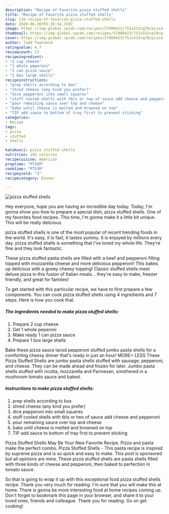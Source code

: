 ```yaml
---
description: "Recipe of Favorite pizza stuffed shells"
title: "Recipe of Favorite pizza stuffed shells"
slug: 116-recipe-of-favorite-pizza-stuffed-shells
date: 2020-06-26T05:35:54.310Z
image: https://img-global.cpcdn.com/recipes/57908423/751x532cq70/pizza-stuffed-shells-recipe-main-photo.jpg
thumbnail: https://img-global.cpcdn.com/recipes/57908423/751x532cq70/pizza-stuffed-shells-recipe-main-photo.jpg
cover: https://img-global.cpcdn.com/recipes/57908423/751x532cq70/pizza-stuffed-shells-recipe-main-photo.jpg
author: Todd Townsend
ratingvalue: 4.7
reviewcount: 13
recipeingredient:
- "2 cup cheese"
- "1 whole peperoni"
- "1 can pizza sauce"
- "1 box large shells"
recipeinstructions:
- "prep shells according to box"
- "shred cheese (any kind you prefer)"
- "dice pepperoni into small squares"
- "stuff cooled shells with tbls or two of sauce add cheese and pepperoni"
- "pour remaining sauce over top and cheese"
- "bake until cheese is melted and browned on top"
- "TIP add sauce to bottom of tray first to prevent sticking"
categories:
- Recipe
tags:
- pizza
- stuffed
- shells

katakunci: pizza stuffed shells 
nutrition: 192 calories
recipecuisine: American
preptime: "PT35M"
cooktime: "PT53M"
recipeyield: "3"
recipecategory: Dinner

---
```



![pizza stuffed shells](https://img-global.cpcdn.com/recipes/57908423/751x532cq70/pizza-stuffed-shells-recipe-main-photo.jpg)

Hey everyone, hope you are having an incredible day today. Today, I'm gonna show you how to prepare a special dish, pizza stuffed shells. One of my favorites food recipes. This time, I'm gonna make it a little bit unique. This will be really delicious.

pizza stuffed shells is one of the most popular of recent trending foods in the world. It's easy, it is fast, it tastes yummy. It is enjoyed by millions every day. pizza stuffed shells is something that I've loved my whole life. They're fine and they look fantastic.

These pizza stuffed pasta shells are filled with a beef and pepperoni filling topped with mozzarella cheese and more delicious pepperoni! This bakes up delicious with a gooey cheesy topping! Classic stuffed shells meet deluxe pizza in this fusion of Italian meals… they&#39;re easy to make, freezer friendly, and great for families!


To get started with this particular recipe, we have to first prepare a few components. You can cook pizza stuffed shells using 4 ingredients and 7 steps. Here is how you cook that.

<!--inarticleads1-->

##### The ingredients needed to make pizza stuffed shells:

1. Prepare 2 cup cheese
1. Get 1 whole peperoni
1. Make ready 1 can pizza sauce
1. Prepare 1 box large shells


Bake these pizza sauce laced pepperoni stuffed jumbo pasta shells for a comforting cheesy dinner that&#39;s ready in just an hour! MORE+ LESS These Pizza Stuffed Shells are jumbo pasta shells stuffed with sausage, pepperoni, and cheese. They can be made ahead and frozen for later. Jumbo pasta shells stuffed with ricotta, mozzarella and Parmesan, smothered in a mushroom tomato sauce and baked. 

<!--inarticleads2-->

##### Instructions to make pizza stuffed shells:

1. prep shells according to box
1. shred cheese (any kind you prefer)
1. dice pepperoni into small squares
1. stuff cooled shells with tbls or two of sauce add cheese and pepperoni
1. pour remaining sauce over top and cheese
1. bake until cheese is melted and browned on top
1. TIP add sauce to bottom of tray first to prevent sticking


Pizza Stuffed Shells May Be Your New Favorite Recipe. Pizza and pasta make the perfect combo. Pizza Stuffed Shells - This pasta recipe is inspired by supreme pizza and is so quick and easy to make. This post is sponsored but all opinions are mine. These pizza stuffed shells are pasta shells filled with three kinds of cheese and pepperoni, then baked to perfection in tomato sauce. 

So that is going to wrap it up with this exceptional food pizza stuffed shells recipe. Thank you very much for reading. I'm sure that you will make this at home. There is gonna be more interesting food at home recipes coming up. Don't forget to bookmark this page in your browser, and share it to your loved ones, friends and colleague. Thank you for reading. Go on get cooking!
